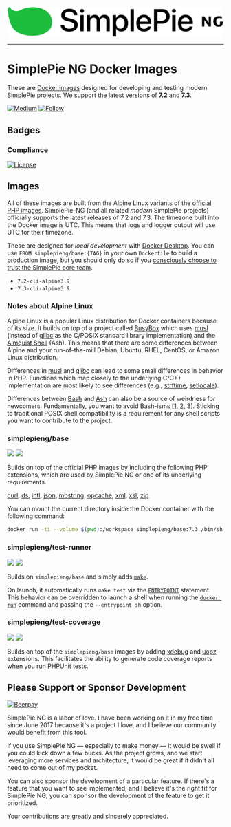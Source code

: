 <div align="center"><img src="logo.png" width="500"><br></div>

----

# SimplePie NG Docker Images

These are [Docker images](https://hub.docker.com/u/simplepieng) designed for developing and testing modern SimplePie projects. We support the latest versions of **7.2** and **7.3**.

[![Medium](https://img.shields.io/badge/medium-simplepie--ng-blue.svg?style=for-the-badge)](https://medium.com/simplepie-ng)
[![Follow](https://img.shields.io/twitter/follow/simplepie_ng.svg?style=for-the-badge&label=Twitter)](https://twitter.com/intent/follow?screen_name=simplepie_ng)

## Badges

### Compliance

[![License](https://img.shields.io/github/license/simplepie/docker.svg?style=for-the-badge)](https://github.com/simplepie/docker/blob/master/LICENSE.md)

## Images

All of these images are built from the Alpine Linux variants of the [official PHP images](https://hub.docker.com/_/php). SimplePie-NG (and all related _modern_ SimplePie projects) officially supports the latest releases of 7.2 and 7.3. The timezone built into the Docker image is UTC. This means that logs and logger output will use UTC for their timezone.

These are designed for _local development_ with [Docker Desktop]. You can use `FROM simplepieng/base:{TAG}` in your own `Dockerfile` to build a production image, but you should only do so if you [consciously choose to trust the SimplePie core team](https://ryanparman.com/posts/2018/understanding-trust-in-your-infrastructure/).

* `7.2-cli-alpine3.9`
* `7.3-cli-alpine3.9`

### Notes about Alpine Linux

Alpine Linux is a popular Linux distribution for Docker containers because of its size. It builds on top of a project called [BusyBox] which uses [musl] (instead of [glibc] as the C/POSIX standard library implementation) and the [Almquist Shell] (Ash). This means that there are some differences between Alpine and your run-of-the-mill Debian, Ubuntu, RHEL, CentOS, or Amazon Linux distribution.

Differences in [musl] and [glibc] can lead to some small differences in behavior in PHP. Functions which map closely to the underlying C/C++ implementation are most likely to see differences (e.g., [strftime], [setlocale]).

Differences between [Bash] and [Ash][Almquist Shell] can also be a source of weirdness for newcomers. Fundamentally, you want to avoid Bash-isms [[1](https://wiki.ubuntu.com/DashAsBinSh), [2](https://mywiki.wooledge.org/Bashism), [3](https://linux.die.net/man/1/ash)]. Sticking to traditional POSIX shell compatibility is a requirement for any shell scripts you want to contribute to the project.

### simplepieng/base

[![](https://img.shields.io/microbadger/image-size/simplepieng/base.svg?style=for-the-badge)](https://microbadger.com/images/simplepieng/base) [![](https://img.shields.io/microbadger/layers/simplepieng/base.svg?style=for-the-badge)](https://microbadger.com/images/simplepieng/base)

Builds on top of the official PHP images by including the following PHP extensions, which are used by SimplePie NG or one of its underlying requirements.

[curl](https://php.net/manual/en/book.curl.php), [ds](https://www.php.net/manual/en/book.ds.php), [intl](https://www.php.net/manual/en/book.intl.php), [json](https://www.php.net/manual/en/book.json.php), [mbstring](https://www.php.net/manual/en/book.mbstring.php), [opcache](https://www.php.net/manual/en/book.opcache.php), [xml](https://www.php.net/manual/en/book.xml.php), [xsl](https://www.php.net/manual/en/book.xsl.php), [zip](https://www.php.net/manual/en/book.zip.php)

You can mount the current directory inside the Docker container with the following command:

```bash
docker run -ti --volume $(pwd):/workspace simplepieng/base:7.3 /bin/sh
```

### simplepieng/test-runner

[![](https://img.shields.io/microbadger/image-size/simplepieng/test-runner.svg?style=for-the-badge)](https://microbadger.com/images/simplepieng/test-runner) [![](https://img.shields.io/microbadger/layers/simplepieng/test-runner.svg?style=for-the-badge)](https://microbadger.com/images/simplepieng/test-runner)

Builds on `simplepieng/base` and simply adds [`make`](https://www.gnu.org/software/make/).

On launch, it automatically runs `make test` via the [`ENTRYPOINT`](https://docs.docker.com/engine/reference/builder/#entrypoint) statement. This behavior can be overridden to launch a shell when running the [`docker run`](https://docs.docker.com/engine/reference/commandline/run/) command and passing the `--entrypoint sh` option.

### simplepieng/test-coverage

[![](https://img.shields.io/microbadger/image-size/simplepieng/test-coverage.svg?style=for-the-badge)](https://microbadger.com/images/simplepieng/test-coverage) [![](https://img.shields.io/microbadger/layers/simplepieng/test-coverage.svg?style=for-the-badge)](https://microbadger.com/images/simplepieng/test-coverage)

Builds on top of the `simplepieng/base` images by adding [xdebug](https://xdebug.org) and [uopz](https://www.php.net/manual/en/book.uopz.php) extensions. This facilitates the ability to generate code coverage reports when you run [PHPUnit] tests.

## Please Support or Sponsor Development

[![Beerpay](https://img.shields.io/beerpay/simplepie/simplepie-ng.svg?style=flat-square)](https://beerpay.io/simplepie/simplepie-ng)

SimplePie NG is a labor of love. I have been working on it in my free time since June 2017 because it's a project I love, and I believe our community would benefit from this tool.

If you use SimplePie NG — especially to make money — it would be swell if you could kick down a few bucks. As the project grows, and we start leveraging more services and architecture, it would be great if it didn't all need to come out of my pocket.

You can also sponsor the development of a particular feature. If there's a feature that you want to see implemented, and I believe it's the right fit for SimplePie NG, you can sponsor the development of the feature to get it prioritized.

Your contributions are greatly and sincerely appreciated.

  [Almquist Shell]: https://en.wikipedia.org/wiki/Almquist_shell
  [Bash]: https://devhints.io/bash
  [BusyBox]: https://busybox.net/downloads/BusyBox.html
  [Docker Desktop]: https://hub.docker.com/search?q=docker%20desktop&type=edition&offering=community
  [glibc]: https://www.gnu.org/software/libc/
  [musl]: https://www.musl-libc.org
  [PHPUnit]: https://phpunit.de
  [setlocale]: https://www.php.net/manual/en/function.setlocale.php
  [strftime]: https://php.net/manual/en/function.strftime.php
